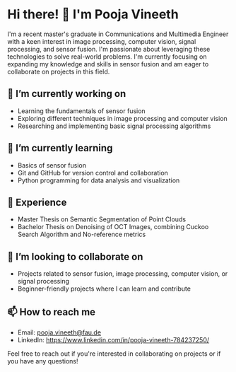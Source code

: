 # Hi there! 👋 I'm Pooja Vineeth

I'm a recent master's graduate in Communications and Multimedia Engineer with a keen interest in image processing, computer vision, signal processing, and sensor fusion. I'm passionate about leveraging these technologies to solve real-world problems. I'm currently focusing on expanding my knowledge and skills in sensor fusion and am eager to collaborate on projects in this field.

## 🔭 I’m currently working on
- Learning the fundamentals of sensor fusion
- Exploring different techniques in image processing and computer vision
- Researching and implementing basic signal processing algorithms

## 🌱 I’m currently learning
- Basics of sensor fusion
- Git and GitHub for version control and collaboration
- Python programming for data analysis and visualization

## 💼 Experience
- Master Thesis on Semantic Segmentation of Point Clouds
- Bachelor Thesis on Denoising of OCT Images, combining Cuckoo Search Algorithm and No-reference metrics

## 🤝 I’m looking to collaborate on
- Projects related to sensor fusion, image processing, computer vision, or signal processing
- Beginner-friendly projects where I can learn and contribute

## 📫 How to reach me
- Email: pooja.vineeth@fau.de
- LinkedIn: https://www.linkedin.com/in/pooja-vineeth-784237250/

Feel free to reach out if you're interested in collaborating on projects or if you have any questions!

